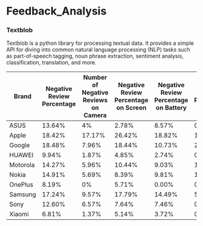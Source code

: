 # Feedback_Analysis

### Textblob
Textblob is a python library for processing textual data. It provides a simple API for diving into common natural language processing (NLP) tasks such as part-of-speech tagging, noun phrase extraction, sentiment analysis, classification, translation, and more.

| Brand    | Negative Review Percentage | Number of Negative Reviews on Camera | Negative Review Percentage on Screen | Negative Review Percentage on Battery | Negative Review Percentage on Price |
|----------|---------------------------|--------------------------------------|-------------------------------------|--------------------------------------|-------------------------------------|
| ASUS     | 13.64%                    | 4%                                   | 2.78%                              | 8.57%                               | 0.0%                                |
| Apple    | 18.42%                    | 17.17%                               | 26.42%                             | 18.82%                              | 11%                               |
| Google   | 18.48%                    | 7.96%                                | 18.44%                             | 10.73%                              | 21%                               |
| HUAWEI   | 9.94%                     | 1.87%                                | 4.85%                              | 2.74%                               | 04%                               |
| Motorola | 14.27%                    | 5.96%                                | 10.44%                             | 9.03%                               | 18%                               |
| Nokia    | 14.91%                    | 5.69%                                | 8.39%                              | 9.81%                               | 16%                               |
| OnePlus  | 8.19%                     | 0%                                   | 5.71%                              | 0.00%                               | 01%                               |
| Samsung  | 17.24%                    | 9.57%                                | 17.79%                             | 14.49%                              | 58%                               |
| Sony     | 12.60%                    | 6.57%                                | 7.64%                              | 7.46%                               | 09%                               |
| Xiaomi   | 6.81%                     | 1.37%                                | 5.14%                              | 3.72%                               | 04%                               |

